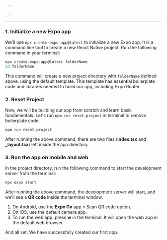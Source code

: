 ```yaml
---

---
```


---
### 1. Initialize a new Expo app

We'll use `npx create-expo-app@latest` to initialize a new Expo app. It is a command line tool to create a new React Native project. Run the following command in your terminal:
```bash
npx create-expo-app@latest folderName
cd folderName
```

This command will create a new project directory with `folderName` defined above, using the default template. This template has essential boilerplate code and libraries needed to build our app, including Expo Router. 

### 2. Reset Project

Now, we will be building our app from scratch and learn basic fundamentals. Let's run `npm run reset-project` in terminal to remove boilerplate code. 
```bash
npm run reset-project
```
After running the above command, there are two files (**index.tsx** and **_layout.tsx**) left inside the app directory.

### 3. Run the app on mobile and web

In the project directory, run the following command to start the development server from the terminal:
```bash
npx expo start 
```
After running the above command, the development server will start, and we'll see a **QR code** inside the terminal window.
1. On Android, use the **Expo Go** app > Scan QR code option. 
2. On iOS, use the default camera app.
3. To run the web app, press **w** in the terminal. It will open the web app in the default web browser.

And all set. We have successfully created our first app.